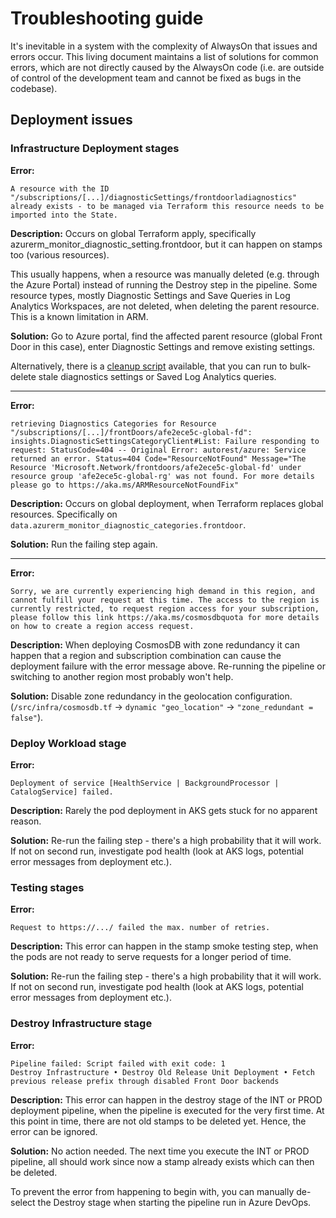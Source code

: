 # Troubleshooting guide

It's inevitable in a system with the complexity of AlwaysOn that issues and errors occur. This living document maintains a list of solutions for common errors, which are not directly caused by the AlwaysOn code (i.e. are outside of control of the development team and cannot be fixed as bugs in the codebase).

## Deployment issues

### Infrastructure Deployment stages

**Error:**
```
A resource with the ID "/subscriptions/[...]/diagnosticSettings/frontdoorladiagnostics" already exists - to be managed via Terraform this resource needs to be imported into the State.
```


**Description:** Occurs on global Terraform apply, specifically azurerm_monitor_diagnostic_setting.frontdoor, but it can happen on stamps too (various resources).

This usually happens, when a resource was manually deleted (e.g. through the Azure Portal) instead of running the Destroy step in the pipeline. Some resource types, mostly Diagnostic Settings and Save Queries in Log Analytics Workspaces, are not deleted, when deleting the parent resource. This is a known limitation in ARM.

**Solution:** Go to Azure portal, find the affected parent resource (global Front Door in this case), enter Diagnostic Settings and remove existing settings.

Alternatively, there is a [cleanup script](/src/ops/scripts/Clean-StaleResources.ps1) available, that you can run to bulk-delete stale diagnostics settings or Saved Log Analytics queries.

---
**Error:**

```
retrieving Diagnostics Categories for Resource "/subscriptions/[...]/frontDoors/afe2ece5c-global-fd": insights.DiagnosticSettingsCategoryClient#List: Failure responding to request: StatusCode=404 -- Original Error: autorest/azure: Service returned an error. Status=404 Code="ResourceNotFound" Message="The Resource 'Microsoft.Network/frontdoors/afe2ece5c-global-fd' under resource group 'afe2ece5c-global-rg' was not found. For more details please go to https://aka.ms/ARMResourceNotFoundFix"
```

**Description:** Occurs on global deployment, when Terraform replaces global resources. Specifically on `data.azurerm_monitor_diagnostic_categories.frontdoor`.

**Solution:** Run the failing step again.

---
**Error:**

```
Sorry, we are currently experiencing high demand in this region, and cannot fulfill your request at this time. The access to the region is currently restricted, to request region access for your subscription, please follow this link https://aka.ms/cosmosdbquota for more details on how to create a region access request.
```

**Description:** When deploying CosmosDB with zone redundancy it can happen that a region and subscription combination can cause the deployment failure with the error message above. Re-running the pipeline or switching to another region most probably won't help.

**Solution:** Disable zone redundancy in the geolocation configuration. (`/src/infra/cosmosdb.tf` -> `dynamic "geo_location"` -> `"zone_redundant = false"`).

### Deploy Workload stage

**Error:**
```
Deployment of service [HealthService | BackgroundProcessor | CatalogService] failed.
```

**Description:** Rarely the pod deployment in AKS gets stuck for no apparent reason.

**Solution:** Re-run the failing step - there's a high probability that it will work. If not on second run, investigate pod health (look at AKS logs, potential error messages from deployment etc.).


### Testing stages

**Error:**
```
Request to https://.../ failed the max. number of retries.
```

**Description:** This error can happen in the stamp smoke testing step, when the pods are not ready to serve requests for a longer period of time.

**Solution:** Re-run the failing step - there's a high probability that it will work. If not on second run, investigate pod health (look at AKS logs, potential error messages from deployment etc.).

### Destroy Infrastructure stage

**Error:**
```
Pipeline failed: Script failed with exit code: 1
Destroy Infrastructure • Destroy Old Release Unit Deployment • Fetch previous release prefix through disabled Front Door backends
```

**Description:** This error can happen in the destroy stage of the INT or PROD deployment pipeline, when the pipeline is executed for the very first time. At this point in time, there are not old stamps to be deleted yet. Hence, the error can be ignored.

**Solution:** No action needed. The next time you execute the INT or PROD pipeline, all should work since now a stamp already exists which can then be deleted.

To prevent the error from happening to begin with, you can manually de-select the Destroy stage when starting the pipeline run in Azure DevOps.